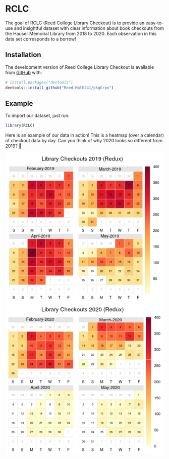 
<!-- README.md is generated from README.Rmd. Please edit that file -->

<!-- You'll still need to render `README.Rmd` regularly, to keep `README.md` up-to-date. `devtools::build_readme()` is handy for this.  -->

# RCLC

<!-- badges: start -->

<!-- badges: end -->

The goal of RCLC (Reed College Library Checkout) is to provide an easy-to-use and insightful dataset with clear information about book checkouts from the Hauser Memorial Library from 2018 to 2020. Each observation in this data set corresponds to a borrow!

## Installation

The development version of Reed College Library Checkout is available from
[GitHub](https://github.com/Reed-Math241/pkgGrpn) with:

``` r
# install.packages("devtools")
devtools::install_github("Reed-Math241/pkgGrpn")
```

## Example
To import our dataset, just run:
``` r
library(RCLC)
```
Here is an example of our data in action! This is a heatmap (over a calendar) of checkout data by day. Can you think of why 2020 looks so different from 2019? 🤔

![Example2019|250x397](Graphics/example_2019.png)
![Example2020|250x397](Graphics/example_2020.png)
